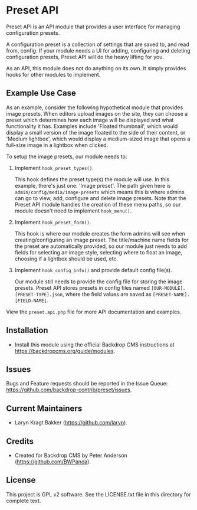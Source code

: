 Preset API
==========

Preset API is an API module that provides a user interface for managing
configuration presets.

A configuration preset is a collection of settings that are saved to, and read
from, config. If your module needs a UI for adding, configuring and deleting
configuration presets, Preset API will do the heavy lifting for you.

As an API, this module does not do anything on its own. It simply provides hooks
for other modules to implement.

Example Use Case
----------------

As an example, consider the following hypothetical module that provides image
presets. When editors upload images on the site, they can choose a preset which
determines how each image will be displayed and what functionality it has.
Examples include 'Floated thumbnail', which would display a small version of the
image floated to the side of their content, or 'Medium lightbox', which would
display a medium-sized image that opens a full-size image in a lightbox when
clicked.

To setup the image presets, our module needs to:

1. Implement `hook_preset_types()`.

   This hook defines the preset type(s) the module will use. In this example,
   there's just one: 'Image preset'. The path given here is
   `admin/config/media/image-presets` which means this is where admins can go to
   view, add, configure and delete image presets. Note that the Preset API
   module handles the creation of these menu paths, so our module doesn't need
   to implement `hook_menu()`.

2. Implement `hook_preset_form()`.

   This hook is where our module creates the form admins will see when
   creating/configuring an image preset. The title/machine name fields for the
   preset are automatically provided, so our module just needs to add fields for
   selecting an image style, selecting where to float an image, choosing if a
   lightbox should be used, etc.

3. Implement `hook_config_info()` and provide default config file(s).

   Our module still needs to provide the config file for storing the image
   presets. Preset API stores presets in config files named
   `[OUR-MODULE].[PRESET-TYPE].json`, where the field values are saved as
   `[PRESET-NAME].[FIELD-NAME]`.

View the `preset.api.php` file for more API documentation and examples.

Installation
------------

- Install this module using the official Backdrop CMS instructions at
  https://backdropcms.org/guide/modules.

Issues
------

Bugs and Feature requests should be reported in the Issue Queue:
https://github.com/backdrop-contrib/preset/issues.

Current Maintainers
-------------------

- Laryn Kragt Bakker (https://github.com/laryn).

Credits
-------

- Created for Backdrop CMS by Peter Anderson (https://github.com/BWPanda).

License
-------

This project is GPL v2 software. See the LICENSE.txt file in this directory for
complete text.
